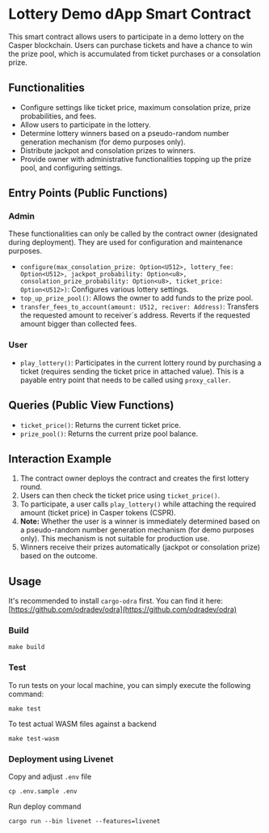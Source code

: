 # Lottery Demo dApp Smart Contract

This smart contract allows users to participate in a demo lottery on the Casper blockchain. Users can purchase tickets and have a chance to win the prize pool, which is accumulated from ticket purchases or a consolation prize.

## Functionalities

* Configure settings like ticket price, maximum consolation prize, prize probabilities, and fees.
* Allow users to participate in the lottery.
* Determine lottery winners based on a pseudo-random number generation mechanism (for demo purposes only).
* Distribute jackpot and consolation prizes to winners.
* Provide owner with administrative functionalities topping up the prize pool, and configuring settings.

## Entry Points (Public Functions)

### Admin
These functionalities can only be called by the contract owner (designated during deployment). They are used for configuration and maintenance purposes.

  * `configure(max_consolation_prize: Option<U512>, lottery_fee: Option<U512>, jackpot_probability: Option<u8>, consolation_prize_probability: Option<u8>, ticket_price: Option<U512>)`: Configures various lottery settings.
  * `top_up_prize_pool()`: Allows the owner to add funds to the prize pool.
  * `transfer_fees_to_account(amount: U512, reciver: Address)`: Transfers the requested amount to receiver`s address. Reverts if the requested amount bigger than collected fees.

### User

  * `play_lottery()`: Participates in the current lottery round by purchasing a ticket (requires sending the ticket price in attached value). This is a payable entry point that needs to be called using `proxy_caller`.

## Queries (Public View Functions)

* `ticket_price()`: Returns the current ticket price.
* `prize_pool()`: Returns the current prize pool balance.

## Interaction Example

1. The contract owner deploys the contract and creates the first lottery round.
2. Users can then check the ticket price using `ticket_price()`.
3. To participate, a user calls `play_lottery()` while attaching the required amount (ticket price) in Casper tokens (CSPR).
4. **Note:** Whether the user is a winner is immediately determined based on a pseudo-random number generation mechanism (for demo purposes only). This mechanism is not suitable for production use.
5. Winners receive their prizes automatically (jackpot or consolation prize) based on the outcome.

## Usage

It's recommended to install `cargo-odra` first. You can find it here: [https://github.com/odradev/odra](https://github.com/odradev/odra)

### Build

```
make build
```

### Test

To run tests on your local machine, you can simply execute the following command:

```
make test
```

To test actual WASM files against a backend

```
make test-wasm
```

### Deployment using Livenet

Copy and adjust `.env` file

```shell
cp .env.sample .env
```

Run deploy command

```shell
cargo run --bin livenet --features=livenet
```